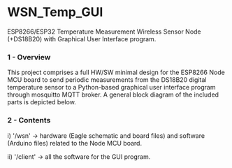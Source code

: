 # WSN_Temp_GUI
ESP8266/ESP32 Temperature Measurement Wireless Sensor Node (+DS18B20) with Graphical User Interface program.

### 1 - Overview

This project comprises a full HW/SW minimal design for the ESP8266 Node MCU board to send periodic measurements from the DS18B20 digital temperature sensor to a Python-based graphical user interface program through mosquitto MQTT broker. A general block diagram of the included parts is depicted below.

### 2 - Contents

i) '/wsn' -> hardware (Eagle schematic and board files) and software (Arduino files) related to the Node MCU board.

ii) '/client' -> all the software for the GUI program.
